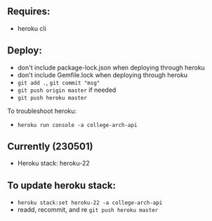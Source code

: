 ## Requires:
- heroku cli

## Deploy:
- don't include package-lock.json when deploying through heroku
- don't include Gemfile.lock when deploying through heroku
- `git add .`, `git commit "msg"`
- `git push origin master` if needed
- `git push heroku master`

To troubleshoot heroku:
- `heroku run console -a college-arch-api`

## Currently (230501)
- Heroku stack: heroku-22

## To update heroku stack:
- `heroku stack:set heroku-22 -a college-arch-api`
- readd, recommit, and re `git push heroku master`

